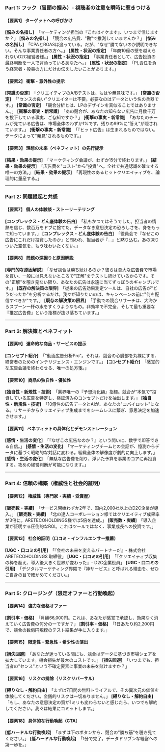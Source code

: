 ### **Part 1: フック（冒頭の掴み）- 視聴者の注意を瞬時に惹きつける**

#### **【要素1】 ターゲットへの呼びかけ**

  **[悩みの名指し]**　「マーケティング担当の『これはイケます』、いつまで信じますか？」
  **[悩みの名指し]**　「競合の広告費、"勘"で推測していませんか？」
  **[悩みの名指し]**　「CPAとROASは追っている。だが、"なぜ"勝てないのか説明できない。そんな事業責任者の方へ。」
  **[属性・状況の指定]**　「年商10億の壁を越えられないD2C経営者様。」
  **[属性・状況の指定]**　「事業責任者として、広告投資の最終判断を一人で背負っているあなたへ。」
  **[属性・状況の指定]**　「PL責任を負う経営者・役員の方にだけお伝えしたいことがあります。」

#### **【要素2】 衝撃・意外性の提示**

  **[常識の否定]**　「クリエイティブのA/Bテストは、もはや無意味です。」
  **[常識の否定]**　「"センスの良い"クリエイターは不要。必要なのはデータという名の兵器です。」
  **[常識の否定]**　「競合分析とは、LPのデザインを真似ることではありません。」
  **[衝撃の事実・新常識]**　「あの競合が、あなたの知らない広告に月数千万を投下している事実、ご存知ですか？」
  **[衝撃の事実・新常識]**　「あなたのチームが見ている広告は、市場全体のわずか1%です。残りの99%に"答え"が隠されています。」
  **[衝撃の事実・新常識]**　「『ヒット広告』は生まれるものではない。データによって"発見"されるものです。」

#### **【要素3】 理想の未来（ベネフィット）の先行提示**

  **[結果・効果の提示]**　「マーケティング会議が、わずか15分で終わります。」
  **[結果・効果の提示]**　「広告費を"コスト"から"投資"へ。全社で共通認識を確立する唯一の方法。」
  **[結果・効果の提示]**　「再現性のあるヒットクリエイティブを、論理的に量産する。」

---

### **Part 2: 問題提起と共感**

#### **【要素7】 個人の体験談・ストーリーテリング**

  **[コンプレックス・どん底体験の告白]**　「私もかつてはそうでした。担当者の情熱を信じ、数百万をドブに捨てた。データなき意思決定の恐ろしさを、身をもって知っています。」
  **[コンプレックス・どん底体験の告白]**　「役員会で『なぜこの広告にこれだけ投資したのか』と問われ、担当者が『...』と黙り込む。あの凍りついた空気を、もう味わいたくない。」

#### **【要素8】 問題の深掘りと原因解説**

  **[専門的な原因解説]**　「なぜ競合は勝ち続けるのか？彼らは莫大な広告費で市場を買い、一般には見えないところで"正解"をテストし続けているからです。その"正解"を覗き見ない限り、あなたの広告は永遠に当てずっぽうのギャンブルです。」
  **[既存の解決策の限界]**　「従来の広告効果測定ツールは、自社の広告が"どうだったか"を分析するだけ。我々が知りたいのは、キャンペーンの前に"何を配信すべきか"です。」
  **[既存の解決策の限界]**　「手動での競合リサーチは、大海からスプーン一杯の水をすくうようなもの。非効率で不完全、そして最も重要な『推定広告費』という指標が抜け落ちています。」

---

### **Part 3: 解決策とベネフィット**

#### **【要素9】 運命的な商品・サービスの提示**

  **[コンセプト紹介]**　「"動画広告分析Pro"。それは、競合の心臓部を丸裸にする、経営者のためのインテリジェンス・エンジンです。」
  **[コンセプト紹介]**　「感覚的な広告会議を終わらせる、唯一の処方箋。」

#### **【要素10】 商品の独自性・優位性**

  **[独自性・新規性・技術]**　「業界唯一の『予想消化額』指標。競合が"本気で"投資している広告を特定し、検証済みのコンセプトだけを抽出します。」
  **[独自性・新規性・技術]**　「10億件の広告データとAIが、あなたの"コパイロット"になる。リサーチからクリエイティブ生成までをシームレスに繋ぎ、意思決定を加速させます。」

#### **【要素11】 ベネフィットの具体化とデモンストレーション**

  **[感情・生活の変化]**　「『なぜこの広告なのか？』という問いに、数字で即答できる自信。」
  **[感情・生活の変化]**　「マーケティングチームとの会話が、憶測からデータに基づく戦略的な対話に変わる。組織全体の解像度が劇的に向上します。」
  **[感情・生活の変化]**　「無駄な広告費を削り、浮いた予算を事業のコアに再投資する。攻めの経営判断が可能になります。」

---

### **Part 4: 信頼の構築（権威性と社会的証明）**

#### **【要素12】 権威性（専門家・実績・受賞歴）**

  **[販売数・実績]**　「サービス開始わずか2年で、国内2,000社以上のD2C企業が導入。」
  **[販売数・実績]**　「北の達人コーポレーション様ではクリエイティブ成果率が3倍に。ARETECOHOLDINGS様では5倍を達成。」
  **[販売数・実績]**　「導入企業が証明する圧倒的なROI。これはツールではなく、事業成長への投資です。」

#### **【要素13】 社会的証明（口コミ・インフルエンサー推薦）**

  **[UGC・口コミの引用]**　「『会社の未来を変えるパートナーだ』- 株式会社ARETECOHOLDINGS 取締役」
  **[UGC・口コミの引用]**　「『クリエイティブ収集の枠を超え、導入後大きく世界が変わった』- D2C企業役員」
  **[UGC・口コミの引用]**　「デジタルマーケティング界隈で『神サービス』と呼ばれる理由を、ぜひご自身の目で確かめてください。」

---

### **Part 5: クロージング（限定オファーと行動喚起）**

#### **【要素14】 強力な価格オファー**

  **[割引率・価格]**　「月額66,000円。これは、あなたが感覚で承認し、効果なく消えていく広告費の何分の一ですか？」
  **[割引率・価格]**　「1日あたり約2,200円で、競合の数億円規模のテスト結果が手に入ります。」

#### **【要素15】 限定性・緊急性・希少性の演出**

  **[損失回避]**　「あなたが迷っている間にも、競合はデータに基づき市場シェアを拡大しています。機会損失が最大のコストです。」
  **[損失回避]**　「いつまでも、担当者の"センス"という不確定要素に事業の未来を賭けますか？」

#### **【要素16】 リスクの排除（リスクリバーサル）**

  **[縛りなし・解約自由]**　「まずは7日間の無料トライアルで、その異次元の価値を体験してください。金銭的リスクは一切ありません。」
  **[縛りなし・解約自由]**　「もし、あなたの意思決定の質が1ミリも変わらないと感じたら、いつでも解約してください。我々は結果にコミットします。」

#### **【要素18】 具体的な行動喚起（CTA）**

  **[低ハードルな行動喚起]**　「まずは下のボタンから、競合の"勝ち筋"を覗き見てください。」
  **[低ハードルな行動喚起]**　「1分で完了。データドリブンな経営への第一歩を。」
